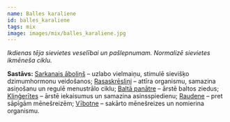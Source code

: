 ```yaml
---
name: Balles karaliene
id: balles_karaliene
tags: mix
image: images/mix/balles_karaliene.jpg
---
```

*Ikdienas tēja sievietes veselībai un pašlepnumam. Normalizē sievietes ikmēneša ciklu.*

**Sastāvs:**
<a href="/mono/#sarkanais_abolins" target="_blank" rel="noopener noreferrer">Sarkanais āboliņš</a> – uzlabo vielmaiņu, stimulē sievišķo dzimumhormonu veidošanos;
<a href="/mono/#rasaskreslini" target="_blank" rel="noopener noreferrer">Rasaskrēsliņi</a> – attīra organismu, samazina asiņošanu un regulē menustrālo ciklu;
<a href="/mono/#balta_panatre" target="_blank" rel="noopener noreferrer">Baltā panātre</a> – ārstē baltos ziedus;
<a href="/mono/#klingerites"  target="_blank" rel="noopener noreferrer">Kliņģerītes</a> – ārstē iekaisumus un samazina asinsspiedienu;
<a href="/mono/#raudene" target="_blank" rel="noopener noreferrer">Raudene</a> – pret sāpīgām mēnešreizēm;
<a href="/mono/#vibotne" target="_blank" rel="noopener noreferrer">Vībotne</a> – sakārto mēnešreizes un nomierina organismu.